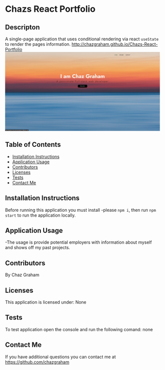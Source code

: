# Chazs React Portfolio

## Descripton
A single-page application that uses conditional rendering via react `useState` to render the pages information. 
http://chazgraham.github.io/Chazs-React-Portfolio
![](./src/assets/images/port-img.jpg)

## Table of Contents
  * [Installation Instructions](#installation-instructions)
  * [Application Usage](#application-usage)
  * [Contributors](#contributors)
  * [Licenses](#licenses)
  * [Tests](#tests)
  * [Contact Me](#contact-me)

## Installation Instructions
Before running this application you must install -please `npm i`, then run `npm start` to run the application locally.

## Application Usage
-The usage is provide potential employers with information about myself and shows off my past projects.

## Contributors
By Chaz Graham

## Licenses
This application is licensed under: None

## Tests
To test application open the console and run the following comand: none

## Contact Me
If you have additional questions you can contact me at https://github.com/chazgraham